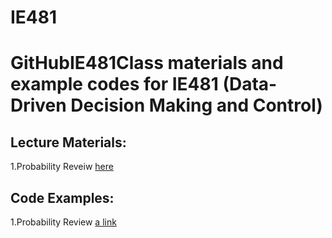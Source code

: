 # IE481

# GitHubIE481Class materials and example codes for IE481 (Data-Driven Decision Making and Control)

## Lecture Materials:
1.Probability Reveiw [here](Lectures/L1_Probability_review.pdf)


## Code Examples:
1.Probability Review [a link](https://nbviewer.jupyter.org/github/Jkparkaist/IE481/blob/master/Codes/L1_probabilityDistributions.ipynb)
